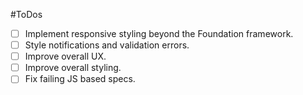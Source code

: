 #ToDos
- [ ] Implement responsive styling beyond the Foundation framework.
- [ ] Style notifications and validation errors.
- [ ] Improve overall UX.
- [ ] Improve overall styling.
- [ ] Fix failing JS based specs.
